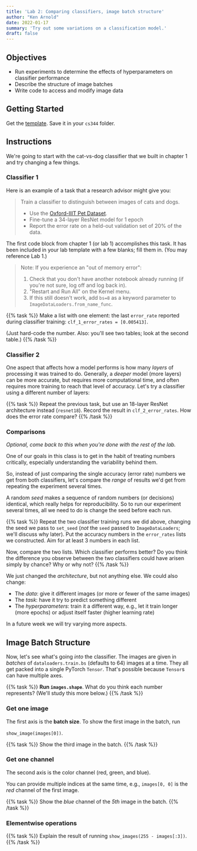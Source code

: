 ```yaml
---
title: 'Lab 2: Comparing classifiers, image batch structure'
author: "Ken Arnold"
date: 2022-01-17
summary: 'Try out some variations on a classification model.'
draft: false
---
```


<!-- next year: make it mandatory to do at least 2 trials and report a range of accuracy values -->

## Objectives

- Run experiments to determine the effects of hyperparameters on classifier performance
- Describe the structure of image batches
- Write code to access and modify image data

## Getting Started

Get the [template](lab02.ipynb). Save it in your `cs344` folder.

## Instructions

We're going to start with the cat-vs-dog classifier that we built in chapter 1 and try changing a few things.

### Classifier 1

Here is an example of a task that a research advisor might give you:

> Train a classifier to distinguish between images of cats and dogs.
> 
> - Use the [Oxford-IIIT Pet Dataset](http://www.robots.ox.ac.uk/~vgg/data/pets/).
> - Fine-tune a 34-layer ResNet model for 1 epoch
> - Report the error rate on a held-out validation set of 20% of the data.

The first code block from chapter 1 (or lab 1) accomplishes this task. It has been included in your lab template with a few blanks; fill them in. (You may reference Lab 1.)

> Note: If you experience an "out of memory error":
> 
> 1. Check that you don't have another notebook already running (if you're not sure, log off and log back in).
> 2. "Restart and Run All" on the Kernel menu.
> 3. If this still doesn't work, add `bs=8` as a keyword parameter to `ImageDataLoaders.from_name_func`. 

{{% task %}}
Make a list with one element: the last `error_rate` reported during classifier training: `clf_1_error_rates = [0.005413]`.

(Just hard-code the number. Also: you'll see two tables; look at the second table.)
{{% /task %}}

### Classifier 2

One aspect that affects how a model performs is how many *layers* of processing it was trained to do. Generally, a *deeper* model (more layers) can be more accurate, but requires more computational time, and often requires more training to reach that level of accuracy. Let's try a classifier using a different number of layers:

{{% task %}}
Repeat the previous task, but use an 18-layer ResNet architecture instead (`resnet18`). Record the result in `clf_2_error_rates`. How does the error rate compare?
{{% /task %}}

### Comparisons

*Optional, come back to this when you're done with the rest of the lab.*

One of our goals in this class is to get in the habit of treating numbers critically, especially understanding the variability behind them.

So, instead of just comparing the single accuracy (error rate) numbers we get from both classifiers, let's compare the *range* of results we'd get from repeating the experiment several times.

A random *seed* makes a sequence of random numbers (or decisions) identical, which really helps for reproducibility. So to run our experiment several times, all we need to do is change the seed before each run.

{{% task %}}
Repeat the two classifier training runs we did above, changing the seed we pass to `set_seed` (*not* the `seed` passed to `ImageDataLoaders`; we'll discuss why later). Put the accuracy numbers in the `error_rates` lists we constructed. Aim for at least 3 numbers in each list.

Now, compare the two lists. Which classifier performs better? Do you think the difference you observe between the two classifiers could have arisen simply by chance? Why or why not?
{{% /task %}}

We just changed the *architecture*, but not anything else. We could also change:

- The *data*: give it different images (or more or fewer of the same images)
- The *task*: have it try to predict something different
- The *hyperparameters*: train it a different way, e.g., let it train longer (more epochs) or adjust itself faster (higher learning rate)

In a future week we will try varying more aspects.

## Image Batch Structure

Now, let's see what's going *into* the classifier. The images are given in *batches* of `dataloaders.train.bs` (defaults to 64) images at a time. They all get packed into a single PyTorch `Tensor`. That's possible because `Tensor`s can have multiple axes.

{{% task %}}
**Run `images.shape`**. What do you think each number represents? (We'll study this more below.)
{{% /task %}}

### Get one image

The first axis is the **batch size**. To show the first image in the batch, run

`show_image(images[0])`.

{{% task %}}
Show the third image in the batch.
{{% /task %}}

### Get one channel

The second axis is the color channel (red, green, and blue).

You can provide multiple indices at the same time, e.g., `images[0, 0]` is the *red* channel of the first image.

{{% task %}}
Show the *blue* channel of the *5th* image in the batch.
{{% /task %}}

### Elementwise operations

{{% task %}}
Explain the result of running `show_images(255 - images[:3])`.
{{% /task %}}

<!-- 2. **Run `labels`**. Explain those numbers, with the help of `dataloaders.train.vocab`.
3. **Show the first image in the batch.**
4. **Show the average image (mean along dimension ___)**.
5. **Make the images grayscale**. Show the result.
6. **Invert the color of the images** (e.g., black becomes white). Show the result.
7. **Show only the red color channel**. *it's okay if it's not shown as red.*
8. **Show a 64-pixel-square cutout of the image, starting at 64 pixels in from the top and left.**
9. **Show the result of applying `Rotate` on the images.** Set `max_deg` to 45 and `p` to 1.0. -->
